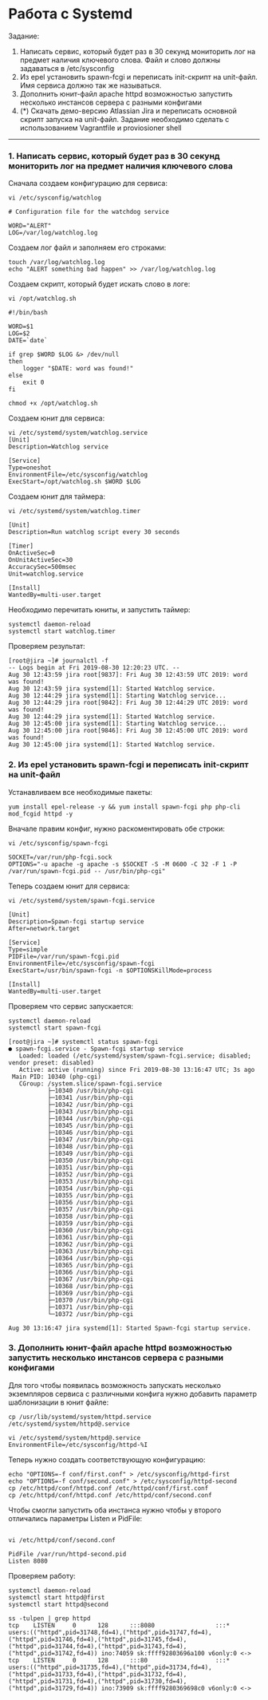 # Работа с Systemd

Задание:  
1. Написать сервис, который будет раз в 30 секунд мониторить лог на предмет наличия ключевого слова. Файл и слово должны задаваться в /etc/sysconfig 
2. Из epel установить spawn-fcgi и переписать init-скрипт на unit-файл. Имя сервиса должно так же называться. 
3. Дополнить юнит-файл apache httpd возможностью запустить несколько инстансов сервера с разными конфигами 
4. (*) Скачать демо-версию Atlassian Jira и переписать основной скрипт запуска на unit-файл. Задание необходимо сделать с использованием Vagrantfile и proviosioner shell 
---

### 1. Написать сервис, который будет раз в 30 секунд мониторить лог на предмет наличия ключевого слова 

Сначала создаем конфигурацию для сервиса:


```console
vi /etc/sysconfig/watchlog

# Configuration file for the watchdog service

WORD="ALERT"
LOG=/var/log/watchlog.log

```

Создаем лог файл и заполняем его строками:

```console
touch /var/log/watchlog.log
echo "ALERT something bad happen" >> /var/log/watchlog.log
```

Создаем скрипт, который будет искать слово в логе:

```console
vi /opt/watchlog.sh

#!/bin/bash

WORD=$1
LOG=$2
DATE=`date`

if grep $WORD $LOG &> /dev/null
then
    logger "$DATE: word was found!"
else
    exit 0
fi

chmod +x /opt/watchlog.sh
```

Создаем юнит для сервиса:

```console
vi /etc/systemd/system/watchlog.service
[Unit]
Description=Watchlog service

[Service]
Type=oneshot
EnvironmentFile=/etc/sysconfig/watchlog
ExecStart=/opt/watchlog.sh $WORD $LOG
```

Создаем юнит для таймера:

```console
vi /etc/systemd/system/watchlog.timer

[Unit]
Description=Run watchlog script every 30 seconds

[Timer]
OnActiveSec=0
OnUnitActiveSec=30
AccuracySec=500msec
Unit=watchlog.service

[Install]
WantedBy=multi-user.target
```

Необходимо перечитать юниты, и запустить таймер:

```console
systemctl daemon-reload               
systemctl start watchlog.timer
```

Проверяем результат:

```console
[root@jira ~]# journalctl -f
-- Logs begin at Fri 2019-08-30 12:20:23 UTC. --
Aug 30 12:43:59 jira root[9837]: Fri Aug 30 12:43:59 UTC 2019: word was found!
Aug 30 12:43:59 jira systemd[1]: Started Watchlog service.
Aug 30 12:44:29 jira systemd[1]: Starting Watchlog service...
Aug 30 12:44:29 jira root[9842]: Fri Aug 30 12:44:29 UTC 2019: word was found!
Aug 30 12:44:29 jira systemd[1]: Started Watchlog service.
Aug 30 12:45:00 jira systemd[1]: Starting Watchlog service...
Aug 30 12:45:00 jira root[9846]: Fri Aug 30 12:45:00 UTC 2019: word was found!
Aug 30 12:45:00 jira systemd[1]: Started Watchlog service.
```

### 2. Из epel установить spawn-fcgi и переписать init-скрипт на unit-файл

Устанавливаем все необходимые пакеты:

```console
yum install epel-release -y && yum install spawn-fcgi php php-cli mod_fcgid httpd -y
```

Вначале правим конфиг, нужно раскоментировать обе строки:

```console
vi /etc/sysconfig/spawn-fcgi

SOCKET=/var/run/php-fcgi.sock
OPTIONS="-u apache -g apache -s $SOCKET -S -M 0600 -C 32 -F 1 -P /var/run/spawn-fcgi.pid -- /usr/bin/php-cgi"
```

Теперь создаем юнит для сервиса:

```console
vi /etc/systemd/system/spawn-fcgi.service

[Unit]
Description=Spawn-fcgi startup service
After=network.target

[Service]
Type=simple
PIDFile=/var/run/spawn-fcgi.pid
EnvironmentFile=/etc/sysconfig/spawn-fcgi
ExecStart=/usr/bin/spawn-fcgi -n $OPTIONSKillMode=process

[Install]
WantedBy=multi-user.target
```

Проверяем что сервис запускается:

```console
systemctl daemon-reload
systemctl start spawn-fcgi

[root@jira ~]# systemctl status spawn-fcgi
● spawn-fcgi.service - Spawn-fcgi startup service
   Loaded: loaded (/etc/systemd/system/spawn-fcgi.service; disabled; vendor preset: disabled)
   Active: active (running) since Fri 2019-08-30 13:16:47 UTC; 3s ago
 Main PID: 10340 (php-cgi)
   CGroup: /system.slice/spawn-fcgi.service
           ├─10340 /usr/bin/php-cgi
           ├─10341 /usr/bin/php-cgi
           ├─10342 /usr/bin/php-cgi
           ├─10343 /usr/bin/php-cgi
           ├─10344 /usr/bin/php-cgi
           ├─10345 /usr/bin/php-cgi
           ├─10346 /usr/bin/php-cgi
           ├─10347 /usr/bin/php-cgi
           ├─10348 /usr/bin/php-cgi
           ├─10349 /usr/bin/php-cgi
           ├─10350 /usr/bin/php-cgi
           ├─10351 /usr/bin/php-cgi
           ├─10352 /usr/bin/php-cgi
           ├─10353 /usr/bin/php-cgi
           ├─10354 /usr/bin/php-cgi
           ├─10355 /usr/bin/php-cgi
           ├─10356 /usr/bin/php-cgi
           ├─10357 /usr/bin/php-cgi
           ├─10358 /usr/bin/php-cgi
           ├─10359 /usr/bin/php-cgi
           ├─10360 /usr/bin/php-cgi
           ├─10361 /usr/bin/php-cgi
           ├─10362 /usr/bin/php-cgi
           ├─10363 /usr/bin/php-cgi
           ├─10364 /usr/bin/php-cgi
           ├─10365 /usr/bin/php-cgi
           ├─10366 /usr/bin/php-cgi
           ├─10367 /usr/bin/php-cgi
           ├─10368 /usr/bin/php-cgi
           ├─10369 /usr/bin/php-cgi
           ├─10370 /usr/bin/php-cgi
           ├─10371 /usr/bin/php-cgi
           └─10372 /usr/bin/php-cgi

Aug 30 13:16:47 jira systemd[1]: Started Spawn-fcgi startup service.

```

### 3. Дополнить юнит-файл apache httpd возможностью запустить несколько инстансов сервера с разными конфигами

Для того чтобы появилась возможность запускать несколько экземпляров сервиса с различными конфига нужно добавить параметр шаблонизации в юнит файле:

```console
cp /usr/lib/systemd/system/httpd.service /etc/systemd/system/httpd@.service

vi /etc/systemd/system/httpd@.service
EnvironmentFile=/etc/sysconfig/httpd-%I
```

Теперь нужно создать соответствующую конфигурацию:

```console
echo "OPTIONS=-f conf/first.conf" > /etc/sysconfig/httpd-first
echo "OPTIONS=-f conf/second.conf" > /etc/sysconfig/httpd-second
cp /etc/httpd/conf/httpd.conf /etc/httpd/conf/first.conf 
cp /etc/httpd/conf/httpd.conf /etc/httpd/conf/second.conf 
```

Чтобы смогли запустить оба инстанса нужно чтобы у второго отличались параметры Listen и PidFile:

```console

vi /etc/httpd/conf/second.conf

PidFile /var/run/httpd-second.pid
Listen 8080
```

Проверяем работу:

```console
systemctl daemon-reload
systemctl start httpd@first
systemctl start httpd@second

ss -tulpen | grep httpd
tcp    LISTEN     0      128      :::8080                 :::*                   users:(("httpd",pid=31748,fd=4),("httpd",pid=31747,fd=4),("httpd",pid=31746,fd=4),("httpd",pid=31745,fd=4),("httpd",pid=31744,fd=4),("httpd",pid=31743,fd=4),("httpd",pid=31742,fd=4)) ino:74059 sk:ffff92803696a100 v6only:0 <->
tcp    LISTEN     0      128      :::80                   :::*                   users:(("httpd",pid=31735,fd=4),("httpd",pid=31734,fd=4),("httpd",pid=31733,fd=4),("httpd",pid=31732,fd=4),("httpd",pid=31731,fd=4),("httpd",pid=31730,fd=4),("httpd",pid=31729,fd=4)) ino:73909 sk:ffff9280369698c0 v6only:0 <->
```

